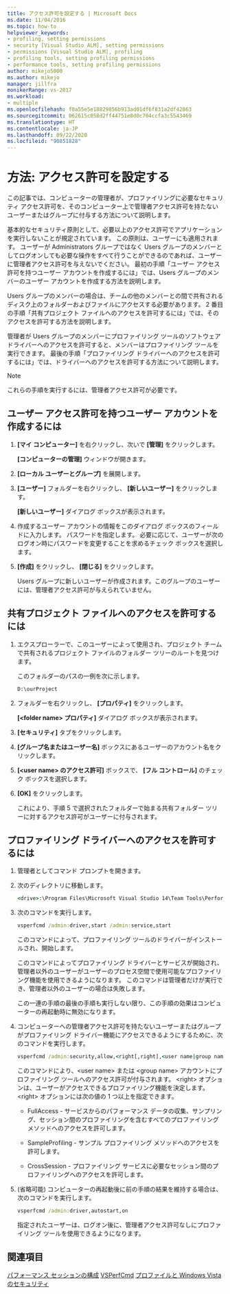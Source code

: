 ```yaml
---
title: アクセス許可を設定する | Microsoft Docs
ms.date: 11/04/2016
ms.topic: how-to
helpviewer_keywords:
- profiling, setting permissions
- security [Visual Studio ALM], setting permissions
- permissions [Visual Studio ALM], profiling
- profiling tools, setting profiling permissions
- performance tools, setting profiling permissions
author: mikejo5000
ms.author: mikejo
manager: jillfra
monikerRange: vs-2017
ms.workload:
- multiple
ms.openlocfilehash: f0a55e5e18829856b913ad01df6f831a2df42863
ms.sourcegitcommit: 062615c058d2ff44751e8d0c704ccfa3c5543469
ms.translationtype: HT
ms.contentlocale: ja-JP
ms.lasthandoff: 09/22/2020
ms.locfileid: "90851828"
---
```

# <a name="how-to-set-permissions"></a>方法: アクセス許可を設定する

この記事では、コンピューターの管理者が、プロファイリングに必要なセキュリティ アクセス許可を、そのコンピューター上で管理者アクセス許可を持たないユーザーまたはグループに付与する方法について説明します。

基本的なセキュリティ原則として、必要以上のアクセス許可でアプリケーションを実行しないことが規定されています。 この原則は、ユーザーにも適用されます。 ユーザーが Administrators グループではなく Users グループのメンバーとしてログオンしても必要な操作をすべて行うことができるのであれば、ユーザーに管理者アクセス許可を与えないでください。 最初の手順「ユーザー アクセス許可を持つユーザー アカウントを作成するには」では、Users グループのメンバーのユーザー アカウントを作成する方法を説明します。

Users グループのメンバーの場合は、チームの他のメンバーとの間で共有されるディスク上のフォルダーおよびファイルにアクセスする必要があります。 2 番目の手順「共有プロジェクト ファイルへのアクセスを許可するには」では、そのアクセスを許可する方法を説明します。

管理者が Users グループのメンバーにプロファイリング ツールのソフトウェア ドライバーへのアクセスを許可すると、メンバーはプロファイリング ツールを実行できます。 最後の手順「プロファイリング ドライバーへのアクセスを許可するには」では、ドライバーへのアクセスを許可する方法について説明します。

> [!NOTE]
> これらの手順を実行するには、管理者アクセス許可が必要です。

## <a name="to-create-a-user-account-that-has-user-permissions"></a>ユーザー アクセス許可を持つユーザー アカウントを作成するには

1. **[マイ コンピューター]** を右クリックし、次いで **[管理]** をクリックします。

     **[コンピューターの管理]** ウィンドウが開きます。

2. **[ローカル ユーザーとグループ]** を展開します。

3. **[ユーザー]** フォルダーを右クリックし、 **[新しいユーザー]** をクリックします。

     **[新しいユーザー]** ダイアログ ボックスが表示されます。

4. 作成するユーザー アカウントの情報をこのダイアログ ボックスのフィールドに入力します。 パスワードを指定します。 必要に応じて、ユーザーが次のログオン時にパスワードを変更することを求めるチェック ボックスを選択します。

5. **[作成]** をクリックし、 **[閉じる]** をクリックします。

     Users グループに新しいユーザーが作成されます。このグループのユーザーには、管理者アクセス許可が与えられていません。

## <a name="to-grant-access-to-shared-project-files"></a>共有プロジェクト ファイルへのアクセスを許可するには

1. エクスプローラーで、このユーザーによって使用され、プロジェクト チームで共有されるプロジェクト ファイルのフォルダー ツリーのルートを見つけます。

     このフォルダーのパスの一例を次に示します。

    ```cmd
    D:\ourProject
    ```

2. フォルダーを右クリックし、 **[プロパティ]** をクリックします。

     **[\<folder name> プロパティ]** ダイアログ ボックスが表示されます。

3. **[セキュリティ]** タブをクリックします。

4. **[グループ名またはユーザー名]** ボックスにあるユーザーのアカウント名をクリックします。

5. **[\<user name> のアクセス許可]** ボックスで、 **[フル コントロール]** のチェック ボックスを選択します。

6. **[OK]** をクリックします。

     これにより、手順 5 で選択されたフォルダーで始まる共有フォルダー ツリーに対するアクセス許可がユーザーに付与されます。

## <a name="to-grant-access-to-the-profiling-driver"></a>プロファイリング ドライバーへのアクセスを許可するには

1. 管理者としてコマンド プロンプトを開きます。

2. 次のディレクトリに移動します。

    ```cmd
    <drive>:\Program Files\Microsoft Visual Studio 14\Team Tools\Performance Tools
    ```

3. 次のコマンドを実行します。

    ```cmd
    vsperfcmd /admin:driver,start /admin:service,start
    ```

     このコマンドによって、プロファイリング ツールのドライバーがインストールされ、開始します。

     このコマンドによってプロファイリング ドライバーとサービスが開始され、管理者以外のユーザーがユーザーのプロセス空間で使用可能なプロファイリング機能を使用できるようになります。 このコマンドは管理者だけが実行でき、管理者以外のユーザーの場合は失敗します。

     この一連の手順の最後の手順も実行しない限り、この手順の効果はコンピューターの再起動時に無効になります。

4. コンピューターへの管理者アクセス許可を持たないユーザーまたはグループがプロファイリング ドライバー機能にアクセスできるようにするために、次のコマンドを実行します。

    ```cmd
    vsperfcmd /admin:security,allow,<right[,right],<user name|group name>
    ```

     このコマンドにより、\<user name> または \<group name> アカウントにプロファイリング ツールへのアクセス許可が付与されます。 \<right> オプションは、ユーザーがアクセスできるプロファイリング機能を決定します。 \<right> オプションには次の値の 1 つ以上を指定できます。

    - FullAccess - サービスからのパフォーマンス データの収集、サンプリング、セッション間のプロファイリングを含むすべてのプロファイリング メソッドへのアクセスを許可します。

    - SampleProfiling - サンプル プロファイリング メソッドへのアクセスを許可します。

    - CrossSession - プロファイリング サービスに必要なセッション間のプロファイリングへのアクセスを許可します。

5. (省略可能) コンピューターの再起動後に前の手順の結果を維持する場合は、次のコマンドを実行します。

    ```cmd
    vsperfcmd /admin:driver,autostart,on
    ```

   指定されたユーザーは、ログオン後に、管理者アクセス許可なしにプロファイリング ツールを使用できるようになります。

## <a name="see-also"></a>関連項目

[パフォーマンス セッションの構成](../profiling/configuring-performance-sessions.md)
[VSPerfCmd](../profiling/vsperfcmd.md)
[プロファイルと Windows Vista のセキュリティ](../profiling/profiling-and-windows-vista-security.md)

